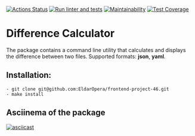 [![Actions Status](https://github.com/EldarOpera/frontend-project-46/workflows/hexlet-check/badge.svg)](https://github.com/EldarOpera/frontend-project-46/actions)
[![Run linter and tests](https://github.com/EldarOpera/frontend-project-46/actions/workflows/lint-and-test.yml/badge.svg)](https://github.com/EldarOpera/frontend-project-46/actions/workflows/lint-and-test.yml)
[![Maintainability](https://api.codeclimate.com/v1/badges/b51ca25eb96cef345f58/maintainability)](https://codeclimate.com/github/EldarOpera/frontend-project-46/maintainability)
[![Test Coverage](https://api.codeclimate.com/v1/badges/b51ca25eb96cef345f58/test_coverage)](https://codeclimate.com/github/EldarOpera/frontend-project-46/test_coverage)

# Difference Calculator
The package contains a command line utility that calculates and displays the difference between two files.
Supported formats: **json**, **yaml**.

## Installation:

```
- git clone git@github.com:EldarOpera/frontend-project-46.git
- make install
```

## Asciinema of the package

[![asciicast](https://asciinema.org/a/RvyaXkUtRxtVVRy0CepUjpAJU.svg)](https://asciinema.org/a/RvyaXkUtRxtVVRy0CepUjpAJU)
